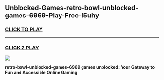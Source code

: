 
## Unblocked-Games-retro-bowl-unblocked-games-6969-Play-Free-l5uhy
<h3>
<a href="https://premium76.site?title=retro-bowl-unblocked-games-6969&ref=10A">CLICK TO PLAY</a></h3>
<hr>

<h3>
<a href="https://premium76.site?title=retro-bowl-unblocked-games-6969&ref=10A">CLICK 2 PLAY</a>
  
</h3>

<a href="https://premium76.site?title=retro-bowl-unblocked-games-6969&ref=10A"><img src="https://clearcache.store/games.png"></a>


**retro-bowl-unblocked-games-6969 games unblocked: Your Gateway to Fun and Accessible Online Gaming**
